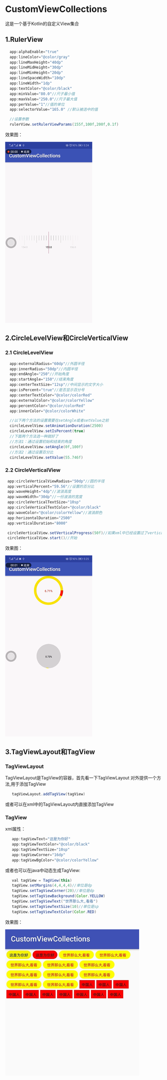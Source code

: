 # CustomViewCollections
这是一个基于Kotlin的自定义View集合

## 1.RulerView
```java
  app:alphaEnable="true"
  app:lineColor="@color/gray"
  app:lineMaxHeight="40dp"
  app:lineMidHeight="30dp"
  app:lineMinHeight="20dp"
  app:lineSpaceWidth="10dp"
  app:lineWidth="1dp"
  app:textColor="@color/black"
  app:minValue="80.0"//尺子最小值
  app:maxValue="250.0"//尺子最大值
  app:perValue="1"//值的单位
  app:selectorValue="165.0" //默认被选中的值
```
```java
  //设置参数
  rulerView.setRulerViewParams(155f,100f,200f,0.1f)
```

效果图：

![image](https://github.com/ckwcc/CustomViewCollections/blob/master/app/src/main/res/drawable/rulerview.gif)

## 2.CircleLevelView和CircleVerticalView

### 2.1 CircleLevelView

```java
  app:externalRadius="60dp"//外圆半径
  app:innerRadius="50dp"//内圆半径
  app:endAngle="250"//开始角度
  app:startAngle="150"//结束角度
  app:centerTextSize="12sp"//中间显示的文字大小
  app:isPercent="true"//是否显示百分号
  app:centerTextColor="@color/colorRed"
  app:externalColor="@color/colorYellow"
  app:percentColor="@color/colorRed"
  app:innerColor="@color/colorWhite"
```

```java
  //以下两个方法的设置需要在setAngle或者setValue之前
  circleLevelView.setAnimationDuration(2500)
  circleLevelView.setIsPercent(true)
  //下面两个方法选一种就好了
  //方法1：通过设置初始和结束的角度
  circleLevelView.setAngle(0f,100f)
  //方法2：通过设置百分比
  circleLevelView.setValue(55.746f)
```
### 2.2 CircleVerticalView

 ```java
  app:circleVerticalViewRadius="50dp"//圆的半径
  app:verticalPercent="59.56"//设置的百分比
  app:waveHeight="4dp"//波浪高度
  app:waveWidth="30dp"//一份波浪的宽度
  app:circleVerticalTextSize="10sp"
  app:circleVerticalTextColor="@color/black"
  app:waveColor="@color/colorYellow"//波浪颜色
  app:horizontalDuration="2500"
  app:verticalDuration="8000"
 ```
 
 ```java
  circleVerticalView.setVerticalProgress(50f)//如果xml中已经设置过了verticalPercent，这里可以不再设置
  circleVerticalView.start()//开始
 ```
 
 效果图：
 
![image](https://github.com/ckwcc/CustomViewCollections/blob/master/app/src/main/res/drawable/levelview.gif)

## 3.TagViewLayout和TagView

### TagViewLayout

   TagViewLayout是TagView的容器，首先看一下TagViewLayout
   对外提供一个方法,用于添加TagView
```java
   tagViewLayout.addTagView(tagView)
```
   或者可以在xml中的TagViewLayout内直接添加TagView

### TagView

   xml属性：
```java
   app:tagViewText="这是为你好"
   app:tagViewTextColor="@color/black"
   app:tagViewTextSize="10sp"
   app:tagViewCorner="16dp"
   app:tagViewBgColor="@color/colorYellow"
```
  或者也可以在java中动态生成TagView:
  
```java
   val tagView = TagView(this)
   tagView.setMargins(4,4,4,4)//单位是dp
   tagView.setTagViewCorner(20)//单位是dp
   tagView.setTagViewBackground(Color.YELLOW)
   tagView.setTagViewText("世界那么大,看看")
   tagView.setTagViewTextSize(10)//单位是sp
   tagView.setTagViewTextColor(Color.RED)
```
 效果图：

![image](https://github.com/ckwcc/CustomViewCollections/blob/master/app/src/main/res/drawable/tagview.jpg)
